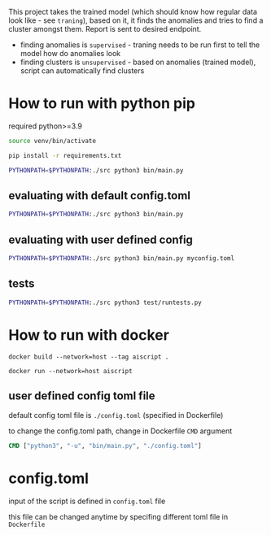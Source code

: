 This project takes the trained model (which should know how regular data look like - see `traning`), based on it, it finds the anomalies and tries to find a cluster amongst them. Report is sent to desired endpoint.

- finding anomalies is `supervised` - traning needs to be run first to tell the model how do anomalies look
- finding clusters is `unsupervised` - based on anomalies (trained model), script can automatically find clusters

# How to run with python pip
required python>=3.9

```sh
source venv/bin/activate
```

```sh
pip install -r requirements.txt
```

```sh
PYTHONPATH=$PYTHONPATH:./src python3 bin/main.py
```

## evaluating with default config.toml
```sh
PYTHONPATH=$PYTHONPATH:./src python3 bin/main.py
```

## evaluating with user defined config
```sh
PYTHONPATH=$PYTHONPATH:./src python3 bin/main.py myconfig.toml
```

## tests

```sh
PYTHONPATH=$PYTHONPATH:./src python3 test/runtests.py
```

# How to run with docker


```
docker build --network=host --tag aiscript .
```

```
docker run --network=host aiscript
```

## user defined config toml file
default config toml file is `./config.toml` (specified in Dockerfile)

to change the config.toml path, change in Dockerfile `CMD` argument

```Dockerfile
CMD ["python3", "-u", "bin/main.py", "./config.toml"]
```


# config.toml
input of the script is defined in `config.toml` file

this file can be changed anytime by specifing different toml file in `Dockerfile`

